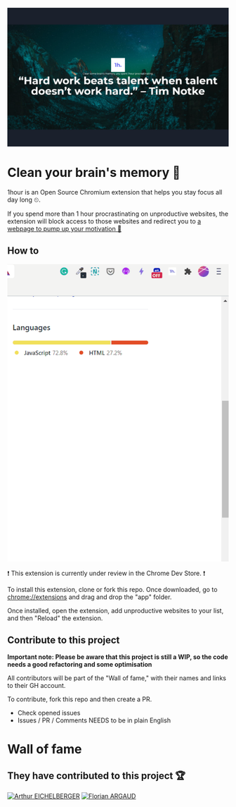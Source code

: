 ![1hour Chrome extension](./1hourbanner.png)

# Clean your brain's memory 🧠

1hour is an Open Source Chromium extension that helps you stay focus all day long ⏲.

If you spend more than 1 hour procrastinating on unproductive websites, the extension will block access to those websites and redirect you to [a webpage to pump up your motivation 💪](https://one-hour-long.glitch.me/)

## How to

![How To 1 hour extension](/howto.gif)

❗ This extension is currently under review in the Chrome Dev Store. ❗

To install this extension, clone or fork this repo. Once downloaded, go to [chrome://extensions](chrome://extensions) and drag and drop the "app" folder.

Once installed, open the extension, add unproductive websites to your list, and then "Reload" the extension.

## Contribute to this project

**Important note: Please be aware that this project is still a WIP, so the code needs a good refactoring and some optimisation**

All contributors will be part of the "Wall of fame," with their names and links to their GH account.

To contribute, fork this repo and then create a PR.

- Check opened issues
- Issues / PR / Comments NEEDS to be in plain English

# Wall of fame

## They have contributed to this project 🏆

<a href="https://github.com/arthureichelberger"><img src="https://avatars2.githubusercontent.com/u/35616365?s=460&u=0edebf2c5920474ab0dff4953fd41d2b9b0bfd6b&v=4" alt="Arthur EICHELBERGER" width="100"/></a>
<a href="https://github.com/Icesofty"><img src="https://avatars1.githubusercontent.com/u/52180080?s=460&u=5ff4db3ace5050d8bd38cb01338df3e17cfe830e&v=4" alt="Florian ARGAUD" width="100"/></a>
